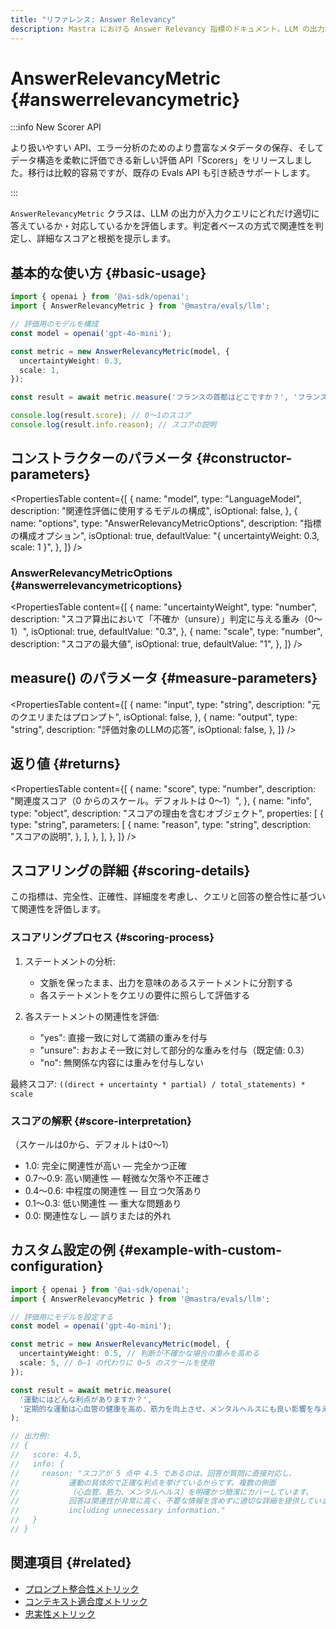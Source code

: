 ```yaml
---
title: "リファレンス: Answer Relevancy"
description: Mastra における Answer Relevancy 指標のドキュメント。LLM の出力が入力クエリにどの程度関連しているかを評価します。
---
```


# AnswerRelevancyMetric \{#answerrelevancymetric\}

:::info New Scorer API

より扱いやすい API、エラー分析のためのより豊富なメタデータの保存、そしてデータ構造を柔軟に評価できる新しい評価 API「Scorers」をリリースしました。移行は比較的容易ですが、既存の Evals API も引き続きサポートします。

:::

`AnswerRelevancyMetric` クラスは、LLM の出力が入力クエリにどれだけ適切に答えているか・対応しているかを評価します。判定者ベースの方式で関連性を判定し、詳細なスコアと根拠を提示します。

## 基本的な使い方 \{#basic-usage\}

```typescript
import { openai } from '@ai-sdk/openai';
import { AnswerRelevancyMetric } from '@mastra/evals/llm';

// 評価用のモデルを構成
const model = openai('gpt-4o-mini');

const metric = new AnswerRelevancyMetric(model, {
  uncertaintyWeight: 0.3,
  scale: 1,
});

const result = await metric.measure('フランスの首都はどこですか？', 'フランスの首都はパリです。');

console.log(result.score); // 0〜1のスコア
console.log(result.info.reason); // スコアの説明
```

## コンストラクターのパラメータ \{#constructor-parameters\}

<PropertiesTable
  content={[
{
name: "model",
type: "LanguageModel",
description: "関連性評価に使用するモデルの構成",
isOptional: false,
},
{
name: "options",
type: "AnswerRelevancyMetricOptions",
description: "指標の構成オプション",
isOptional: true,
defaultValue: "{ uncertaintyWeight: 0.3, scale: 1 }",
},
]}
/>

### AnswerRelevancyMetricOptions \{#answerrelevancymetricoptions\}

<PropertiesTable
  content={[
{
name: "uncertaintyWeight",
type: "number",
description: "スコア算出において「不確か（unsure）」判定に与える重み（0〜1）",
isOptional: true,
defaultValue: "0.3",
},
{
name: "scale",
type: "number",
description: "スコアの最大値",
isOptional: true,
defaultValue: "1",
},
]}
/>

## measure() のパラメータ \{#measure-parameters\}

<PropertiesTable
  content={[
{
name: "input",
type: "string",
description: "元のクエリまたはプロンプト",
isOptional: false,
},
{
name: "output",
type: "string",
description: "評価対象のLLMの応答",
isOptional: false,
},
]}
/>

## 返り値 \{#returns\}

<PropertiesTable
  content={[
{
name: "score",
type: "number",
description: "関連度スコア（0 からのスケール。デフォルトは 0〜1）",
},
{
name: "info",
type: "object",
description: "スコアの理由を含むオブジェクト",
properties: [
{
type: "string",
parameters: [
{
name: "reason",
type: "string",
description: "スコアの説明",
},
],
},
],
},
]}
/>

## スコアリングの詳細 \{#scoring-details\}

この指標は、完全性、正確性、詳細度を考慮し、クエリと回答の整合性に基づいて関連性を評価します。

### スコアリングプロセス \{#scoring-process\}

1. ステートメントの分析:
   * 文脈を保ったまま、出力を意味のあるステートメントに分割する
   * 各ステートメントをクエリの要件に照らして評価する

2. 各ステートメントの関連性を評価:
   * &quot;yes&quot;: 直接一致に対して満額の重みを付与
   * &quot;unsure&quot;: おおよそ一致に対して部分的な重みを付与（既定値: 0.3）
   * &quot;no&quot;: 無関係な内容には重みを付与しない

最終スコア: `((direct + uncertainty * partial) / total_statements) * scale`

### スコアの解釈 \{#score-interpretation\}

（スケールは0から、デフォルトは0〜1）

* 1.0: 完全に関連性が高い — 完全かつ正確
* 0.7〜0.9: 高い関連性 — 軽微な欠落や不正確さ
* 0.4〜0.6: 中程度の関連性 — 目立つ欠落あり
* 0.1〜0.3: 低い関連性 — 重大な問題あり
* 0.0: 関連性なし — 誤りまたは的外れ

## カスタム設定の例 \{#example-with-custom-configuration\}

```typescript
import { openai } from '@ai-sdk/openai';
import { AnswerRelevancyMetric } from '@mastra/evals/llm';

// 評価用にモデルを設定する
const model = openai('gpt-4o-mini');

const metric = new AnswerRelevancyMetric(model, {
  uncertaintyWeight: 0.5, // 判断が不確かな場合の重みを高める
  scale: 5, // 0–1 の代わりに 0–5 のスケールを使用
});

const result = await metric.measure(
  '運動にはどんな利点がありますか？',
  '定期的な運動は心血管の健康を高め、筋力を向上させ、メンタルヘルスにも良い影響を与えます。',
);

// 出力例:
// {
//   score: 4.5,
//   info: {
//     reason: "スコアが 5 点中 4.5 であるのは、回答が質問に直接対応し、
//           運動の具体的で正確な利点を挙げているからです。複数の側面
//           （心血管、筋力、メンタルヘルス）を明確かつ簡潔にカバーしています。
//           回答は関連性が非常に高く、不要な情報を含めずに適切な詳細を提供しています。"
//           including unnecessary information."
//   }
// }
```

## 関連項目 \{#related\}

* [プロンプト整合性メトリック](./prompt-alignment)
* [コンテキスト適合度メトリック](./context-precision)
* [忠実性メトリック](./faithfulness)